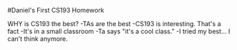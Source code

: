 #Daniel's First CS193 Homework

WHY is CS193 the best?
-TAs are the best
-CS193 is interesting. That's a fact
-It's in a small classroom
-Ta says "it's a cool class."
-I tried my best... I can't think anymore.

